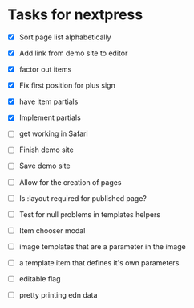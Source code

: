 # Tasks for nextpress
- [X] Sort page list alphabetically
- [X] Add link from demo site to editor
- [X] factor out items
- [X] Fix first position for plus sign
- [X] have item partials
- [X] Implement partials
- [ ] get working in Safari
- [ ] Finish demo site
- [ ] Save demo site
- [ ] Allow for the creation of pages
- [ ] Is :layout required for published page?
- [ ] Test for null problems in templates helpers

- [ ] Item chooser modal

- [ ] image templates that are a parameter in the image
- [ ] a template item that defines it's own parameters
- [ ] editable flag
- [ ] pretty printing edn data
